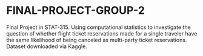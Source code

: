 # FINAL-PROJECT-GROUP-2
Final Project in STAT-315. Using computational statistics to investigate the question of whether flight ticket reservations made for a single traveler have the same likelihood of being canceled as multi-party ticket reservations. Dataset downloaded via Kaggle.
